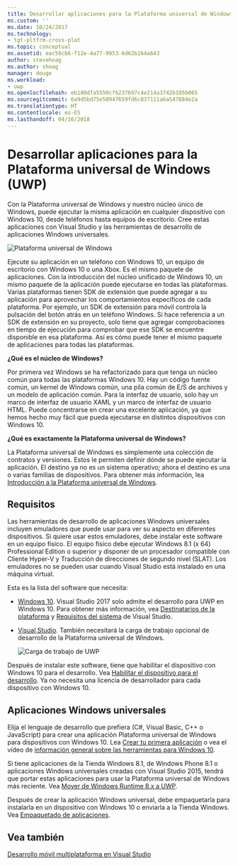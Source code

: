 ```yaml
---
title: Desarrollar aplicaciones para la Plataforma universal de Windows (UWP) | Microsoft Docs
ms.custom: ''
ms.date: 10/24/2017
ms.technology:
- tgt-pltfrm-cross-plat
ms.topic: conceptual
ms.assetid: eac59cb6-f12e-4a77-9953-6d62b164a643
author: stevehoag
ms.author: shoag
manager: douge
ms.workload:
- uwp
ms.openlocfilehash: eb180dfa5550cf6237697c4e214a3742b195b065
ms.sourcegitcommit: 6a9d5bd75e50947659fd6c837111a6a547884e2a
ms.translationtype: HT
ms.contentlocale: es-ES
ms.lasthandoff: 04/16/2018
---
```

# <a name="develop-apps-for-the-universal-windows-platform-uwp"></a>Desarrollar aplicaciones para la Plataforma universal de Windows (UWP)
Con la Plataforma universal de Windows y nuestro núcleo único de Windows, puede ejecutar la misma aplicación en cualquier dispositivo con Windows 10, desde teléfonos hasta equipos de escritorio. Cree estas aplicaciones con Visual Studio y las herramientas de desarrollo de aplicaciones Windows universales.  
  
 ![Plataforma universal de Windows](../cross-platform/media/uwp_coreextensions.png "UWP_CoreExtensions")  
  
 Ejecute su aplicación en un teléfono con Windows 10, un equipo de escritorio con Windows 10 o una Xbox. Es el mismo paquete de aplicaciones. Con la introducción del núcleo unificado de Windows 10, un mismo paquete de la aplicación puede ejecutarse en todas las plataformas. Varias plataformas tienen SDK de extensión que puede agregar a su aplicación para aprovechar los comportamientos específicos de cada plataforma. Por ejemplo, un SDK de extensión para móvil controla la pulsación del botón atrás en un teléfono Windows. Si hace referencia a un SDK de extensión en su proyecto, solo tiene que agregar comprobaciones en tiempo de ejecución para comprobar que ese SDK se encuentre disponible en esa plataforma. Así es cómo puede tener el mismo paquete de aplicaciones para todas las plataformas.  
  
 **¿Qué es el núcleo de Windows?**  
  
 Por primera vez Windows se ha refactorizado para que tenga un núcleo común para todas las plataformas Windows 10. Hay un código fuente común, un kernel de Windows común, una pila común de E/S de archivos y un modelo de aplicación común. Para la interfaz de usuario, solo hay un marco de interfaz de usuario XAML y un marco de interfaz de usuario HTML. Puede concentrarse en crear una excelente aplicación, ya que hemos hecho muy fácil que pueda ejecutarse en distintos dispositivos con Windows 10.  
  
 **¿Qué es exactamente la Plataforma universal de Windows?**  
  
La Plataforma universal de Windows es simplemente una colección de contratos y versiones. Estos le permiten definir dónde se puede ejecutar la aplicación. El destino ya no es un sistema operativo; ahora el destino es una o varias familias de dispositivos. Para obtener más información, lea [Introducción a la Plataforma universal de Windows](/windows/uwp/get-started/universal-application-platform-guide).  
  
## <a name="requirements"></a>Requisitos  
 Las herramientas de desarrollo de aplicaciones Windows universales incluyen emuladores que puede usar para ver su aspecto en diferentes dispositivos. Si quiere usar estos emuladores, debe instalar este software en un equipo físico. El equipo físico debe ejecutar Windows 8.1 (x 64) Professional Edition o superior y disponer de un procesador compatible con Cliente Hyper-V y Traducción de direcciones de segundo nivel (SLAT). Los emuladores no se pueden usar cuando Visual Studio está instalado en una máquina virtual.  
  
 Esta es la lista del software que necesita:  
  
-   [Windows 10](http://windows.microsoft.com/windows/downloads). Visual Studio 2017 solo admite el desarrollo para UWP en Windows 10. Para obtener más información, vea [Destinatarios de la plataforma](https://www.visualstudio.com/productinfo/vs2017-compatibility-vs) y [Requisitos del sistema](https://www.visualstudio.com/en-us/productinfo/vs2017-system-requirements-vs) de Visual Studio.   
  
-   [Visual Studio](https://www.visualstudio.com/downloads/). También necesitará la carga de trabajo opcional de desarrollo de la Plataforma universal de Windows.  

     ![Carga de trabajo de UWP](media/uwp_workload.png)
  
Después de instalar este software, tiene que habilitar el dispositivo con Windows 10 para el desarrollo. Vea [Habilitar el dispositivo para el desarrollo](/windows/uwp/get-started/enable-your-device-for-development). Ya no necesita una licencia de desarrollador para cada dispositivo con Windows 10.  
    
## <a name="universal-windows-apps"></a>Aplicaciones Windows universales  
Elija el lenguaje de desarrollo que prefiera (C#, Visual Basic, C++ o JavaScript) para crear una aplicación Plataforma universal de Windows para dispositivos con Windows 10. Lea [Crear tu primera aplicación](/windows/uwp/get-started/your-first-app) o vea el vídeo de [información general sobre las herramientas para Windows 10](http://channel9.msdn.com/Series/ConnectOn-Demand/229).
  
Si tiene aplicaciones de la Tienda Windows 8.1, de Windows Phone 8.1 o aplicaciones Windows universales creadas con Visual Studio 2015, tendrá que portar estas aplicaciones para usar la Plataforma universal de Windows más reciente. Vea [Mover de Windows Runtime 8.x a UWP](/windows/uwp/porting/w8x-to-uwp-root).
  
Después de crear la aplicación Windows universal, debe empaquetarla para instalarla en un dispositivo con Windows 10 o enviarla a la Tienda Windows. Vea [Empaquetado de aplicaciones](/windows/uwp/packaging/index).

## <a name="see-also"></a>Vea también
[Desarrollo móvil multiplataforma en Visual Studio](../cross-platform/cross-platform-mobile-development-in-visual-studio.md)  
